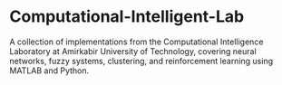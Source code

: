 # Computational-Intelligent-Lab
A collection of implementations from the Computational Intelligence Laboratory at Amirkabir University of Technology, covering neural networks, fuzzy systems, clustering, and reinforcement learning using MATLAB and Python.
